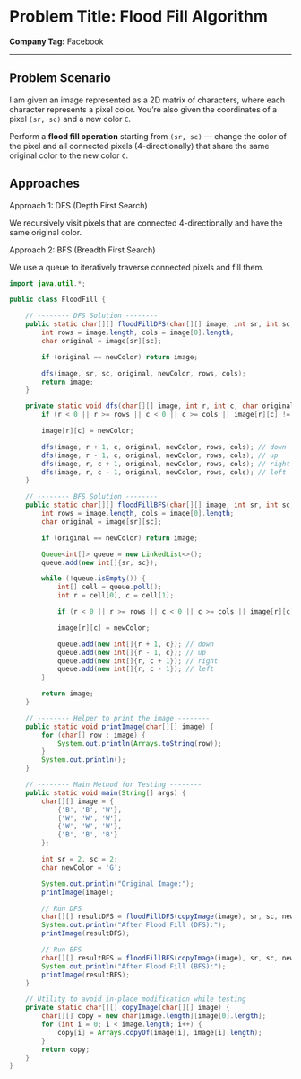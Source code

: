 # Problem Title: Flood Fill Algorithm  
**Company Tag:** Facebook  

---

## Problem Scenario
I am given an image represented as a 2D matrix of characters, where each character represents a pixel color. You’re also given the coordinates of a pixel `(sr, sc)` and a new color `C`.  

Perform a **flood fill operation** starting from `(sr, sc)` — change the color of the pixel and all connected pixels (4-directionally) that share the same original color to the new color `C`.

## Approaches
Approach 1: DFS (Depth First Search)

We recursively visit pixels that are connected 4-directionally and have the same original color.

Approach 2: BFS (Breadth First Search)

We use a queue to iteratively traverse connected pixels and fill them.

```java
import java.util.*;

public class FloodFill {

    // -------- DFS Solution --------
    public static char[][] floodFillDFS(char[][] image, int sr, int sc, char newColor) {
        int rows = image.length, cols = image[0].length;
        char original = image[sr][sc];

        if (original == newColor) return image;

        dfs(image, sr, sc, original, newColor, rows, cols);
        return image;
    }

    private static void dfs(char[][] image, int r, int c, char original, char newColor, int rows, int cols) {
        if (r < 0 || r >= rows || c < 0 || c >= cols || image[r][c] != original) return;

        image[r][c] = newColor;

        dfs(image, r + 1, c, original, newColor, rows, cols); // down
        dfs(image, r - 1, c, original, newColor, rows, cols); // up
        dfs(image, r, c + 1, original, newColor, rows, cols); // right
        dfs(image, r, c - 1, original, newColor, rows, cols); // left
    }

    // -------- BFS Solution --------
    public static char[][] floodFillBFS(char[][] image, int sr, int sc, char newColor) {
        int rows = image.length, cols = image[0].length;
        char original = image[sr][sc];

        if (original == newColor) return image;

        Queue<int[]> queue = new LinkedList<>();
        queue.add(new int[]{sr, sc});

        while (!queue.isEmpty()) {
            int[] cell = queue.poll();
            int r = cell[0], c = cell[1];

            if (r < 0 || r >= rows || c < 0 || c >= cols || image[r][c] != original) continue;

            image[r][c] = newColor;

            queue.add(new int[]{r + 1, c}); // down
            queue.add(new int[]{r - 1, c}); // up
            queue.add(new int[]{r, c + 1}); // right
            queue.add(new int[]{r, c - 1}); // left
        }

        return image;
    }

    // -------- Helper to print the image --------
    public static void printImage(char[][] image) {
        for (char[] row : image) {
            System.out.println(Arrays.toString(row));
        }
        System.out.println();
    }

    // -------- Main Method for Testing --------
    public static void main(String[] args) {
        char[][] image = {
            {'B', 'B', 'W'},
            {'W', 'W', 'W'},
            {'W', 'W', 'W'},
            {'B', 'B', 'B'}
        };

        int sr = 2, sc = 2;
        char newColor = 'G';

        System.out.println("Original Image:");
        printImage(image);

        // Run DFS
        char[][] resultDFS = floodFillDFS(copyImage(image), sr, sc, newColor);
        System.out.println("After Flood Fill (DFS):");
        printImage(resultDFS);

        // Run BFS
        char[][] resultBFS = floodFillBFS(copyImage(image), sr, sc, newColor);
        System.out.println("After Flood Fill (BFS):");
        printImage(resultBFS);
    }

    // Utility to avoid in-place modification while testing
    private static char[][] copyImage(char[][] image) {
        char[][] copy = new char[image.length][image[0].length];
        for (int i = 0; i < image.length; i++) {
            copy[i] = Arrays.copyOf(image[i], image[i].length);
        }
        return copy;
    }
}

